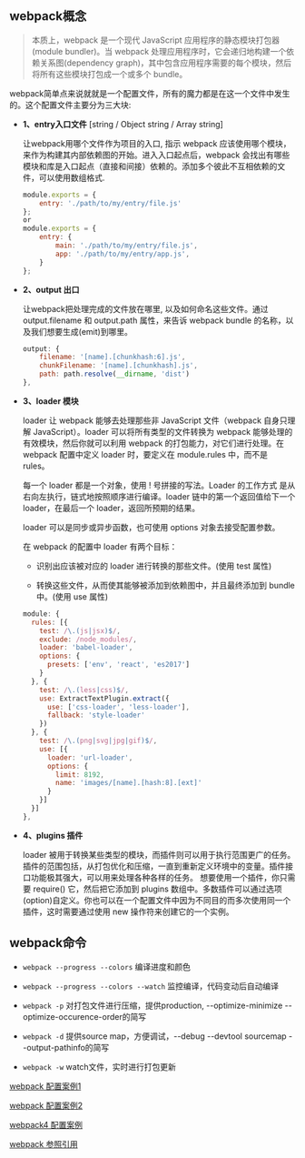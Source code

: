 ## webpack概念

> 本质上，webpack 是一个现代 JavaScript 应用程序的静态模块打包器(module bundler)。当 webpack 处理应用程序时，它会递归地构建一个依赖关系图(dependency graph)，其中包含应用程序需要的每个模块，然后将所有这些模块打包成一个或多个 bundle。

webpack简单点来说就就是一个配置文件，所有的魔力都是在这一个文件中发生的。这个配置文件主要分为三大块:  

* **1、entry入口文件** [string / Object string / Array string]

  让webpack用哪个文件作为项目的入口, 指示 webpack 应该使用哪个模块，来作为构建其内部依赖图的开始。进入入口起点后，webpack 会找出有哪些模块和库是入口起点（直接和间接）依赖的。添加多个彼此不互相依赖的文件，可以使用数组格式.
  ```js
  module.exports = {
      entry: './path/to/my/entry/file.js'
  };
  or
  module.exports = {
      entry: {
          main: './path/to/my/entry/file.js',
          app: './path/to/my/entry/app.js',
      }
  };
  ```

* **2、output 出口**    

  让webpack把处理完成的文件放在哪里, 以及如何命名这些文件。通过 output.filename 和 output.path 属性，来告诉 webpack bundle 的名称，以及我们想要生成(emit)到哪里。

  ```js
  output: {
      filename: '[name].[chunkhash:6].js',
      chunkFilename: '[name].[chunkhash].js',
      path: path.resolve(__dirname, 'dist')
  },
  ```

* **3、loader 模块**     

  loader 让 webpack 能够去处理那些非 JavaScript 文件（webpack 自身只理解 JavaScript）。loader 可以将所有类型的文件转换为 webpack 能够处理的有效模块，然后你就可以利用 webpack 的打包能力，对它们进行处理。在 webpack 配置中定义 loader 时，要定义在 module.rules 中，而不是 rules。

  每一个 loader 都是一个对象，使用 ! 号拼接的写法。Loader 的工作方式 是从右向左执行，链式地按照顺序进行编译。loader 链中的第一个返回值给下一个 loader，在最后一个 loader，返回所预期的结果。

  loader 可以是同步或异步函数，也可使用 options 对象去接受配置参数。

  在 webpack 的配置中 loader 有两个目标：

  - 识别出应该被对应的 loader 进行转换的那些文件。(使用 test 属性)

  - 转换这些文件，从而使其能够被添加到依赖图中，并且最终添加到 bundle 中。(使用 use 属性)

  ```js
  module: {
    rules: [{
      test: /\.(js|jsx)$/,
      exclude: /node_modules/,
      loader: 'babel-loader',
      options: {
        presets: ['env', 'react', 'es2017']
      }
    }, {
      test: /\.(less|css)$/,
      use: ExtractTextPlugin.extract({
        use: ['css-loader', 'less-loader'],
        fallback: 'style-loader'
      })
    }, {
      test: /\.(png|svg|jpg|gif)$/,
      use: [{
        loader: 'url-loader',
        options: {
          limit: 8192,
          name: 'images/[name].[hash:8].[ext]'
        }
      }]
    }]
  },
  ```

* **4、plugins 插件**     

  loader 被用于转换某些类型的模块，而插件则可以用于执行范围更广的任务。插件的范围包括，从打包优化和压缩，一直到重新定义环境中的变量。插件接口功能极其强大，可以用来处理各种各样的任务。
  想要使用一个插件，你只需要 require() 它，然后把它添加到 plugins 数组中。多数插件可以通过选项(option)自定义。你也可以在一个配置文件中因为不同目的而多次使用同一个插件，这时需要通过使用 new 操作符来创建它的一个实例。

## webpack命令

* `webpack --progress --colors`   编译进度和颜色

* `webpack --progress --colors --watch`   监控编译，代码变动后自动编译

* `webpack -p`  对打包文件进行压缩，提供production, --optimize-minimize --optimize-occurence-order的简写

* `webpack -d`  提供source map，方便调试，--debug --devtool sourcemap --output-pathinfo的简写

* `webpack -w`  watch文件，实时进行打包更新


[webpack 配置案例1](./example/webpack.config)

[webpack 配置案例2](./example/standard-config)

[webpack4 配置案例](./example/webpack4.config)

[webpack 参照引用](https://doc.webpack-china.org/concepts/)